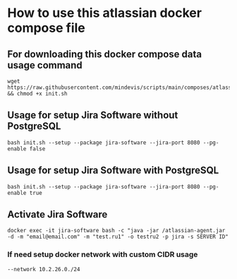 # How to use this atlassian docker compose file
## For downloading this docker compose data usage command
```
wget https://raw.githubusercontent.com/mindevis/scripts/main/composes/atlassian/scripts/init.sh && chmod +x init.sh
```
## Usage for setup Jira Software without PostgreSQL
```
bash init.sh --setup --package jira-software --jira-port 8080 --pg-enable false
```
## Usage for setup Jira Software with PostgreSQL
```
bash init.sh --setup --package jira-software --jira-port 8080 --pg-enable true
```
## Activate Jira Software
```
docker exec -it jira-software bash -c "java -jar /atlassian-agent.jar -d -m "email@email.com" -m "test.ru1" -o testru2 -p jira -s SERVER ID"
```
### If need setup docker network with custom CIDR usage 
```
--network 10.2.26.0./24
```
